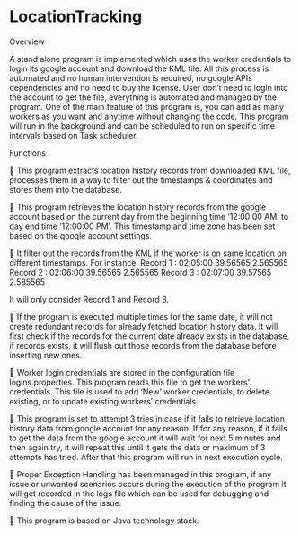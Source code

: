 # LocationTracking

Overview

A stand alone program is implemented which uses the worker credentials to login its google account and download the KML file. All this process is automated and no human intervention is required, no google APIs dependencies and no need to buy the license. User don’t need to login into the account to get the file, everything is automated and managed by the program. One of the main feature of this program is, you can add as many workers as you want and anytime without changing the code. This program will run in the background and can be scheduled to run on specific time intervals based on Task scheduler.

Functions

	This program extracts location history records from downloaded KML file, processes them in a way to filter out the timestamps & coordinates and stores them into the database. 

	This program retrieves the location history records from the google account based on the current day from the beginning time ‘12:00:00 AM’ to day end time ’12:00:00 PM’. This timestamp and time zone has been set based on the google account settings.

	It filter out the records from the KML if the worker is on same location on different timestamps. For instance, 
Record 1 : 02:05:00	39.56565	2.565565
Record 2 : 02:06:00	39.56565	2.565565
Record 3 : 02:07:00	39.57565	2.585565

It will only consider Record 1 and Record 3.

	If the program is executed multiple times for the same date, it will not create redundant records for already fetched location history data. It will first check if the records for the current date already exists in the database, if records exists, it will flush out those records from the database before inserting new ones.

	Worker login credentials are stored in the configuration file logins.properties. This program reads this file to get the workers’ credentials. This file is used to add ‘New’ worker credentials, to delete existing, or to update existing workers’ credentials.

	This program is set to attempt 3 tries in case if it fails to retrieve location history data from google account for any reason. If for any reason, if it fails to get the data from the google account it will wait for next 5 minutes and then again try, it will repeat this until it gets the data or maximum of 3 attempts has tried. After that this program will run in next execution cycle.

	Proper Exception Handling has been managed in this program, if any issue or unwanted scenarios occurs during the execution of the program it will get recorded in the logs file which can be used for debugging and finding the cause of the issue. 

	This program is based on Java technology stack.
